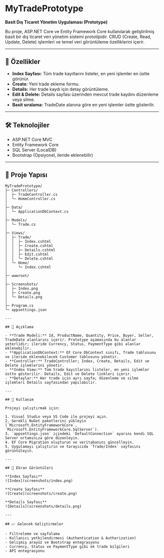 ﻿# MyTradePrototype

**Basit Dış Ticaret Yönetim Uygulaması (Prototype)**

Bu proje, ASP.NET Core ve Entity Framework Core kullanılarak geliştirilmiş basit bir dış ticaret veri yönetim sistemi prototipidir. CRUD (Create, Read, Update, Delete) işlemleri ve temel veri görüntüleme özelliklerini içerir.

---

## 🚀 Özellikler

- **Index Sayfası:** Tüm trade kayıtlarını listeler, en yeni işlemler en üstte görünür.
- **Create:** Yeni trade ekleme formu.
- **Details:** Her trade kaydı için detay görüntüleme.
- **Edit & Delete:** Details sayfası üzerinden mevcut trade kaydını düzenleme veya silme.
- **Basit sıralama:** TradeDate alanına göre en yeni işlemler üstte gösterilir.

---

## 🛠 Teknolojiler

- ASP.NET Core MVC
- Entity Framework Core
- SQL Server (LocalDB)
- Bootstrap (Opsiyonel, ileride eklenebilir)

---

## 📂 Proje Yapısı

```text
MyTradePrototype/
├─ Controllers/
│  ├─ TradeController.cs
│  └─ HomeController.cs
│
├─ Data/
│  └─ ApplicationDbContext.cs
│
├─ Models/
│  └─ Trade.cs
│
├─ Views/
│  ├─ Trade/
│  │  ├─ Index.cshtml
│  │  ├─ Create.cshtml
│  │  ├─ Details.cshtml
│  │  ├─ Edit.cshtml
│  │  └─ Delete.cshtml
│  └─ Home/
│     └─ Index.cshtml
│
├─ wwwroot/
│
├─ Screenshots/
│  ├─ Index.png
│  ├─ Create.png
│  └─ Details.png
│
├─ Program.cs
└─ appsettings.json

---

## 📝 Açıklama

- **Trade Modeli:** Id, ProductName, Quantity, Price, Buyer, Seller, TradeDate alanlarını içerir. Prototype aşamasında bu alanlar yeterlidir; ileride Currency, Status, PaymentType gibi alanlar eklenebilir.
- **ApplicationDbContext:** EF Core DbContext sınıfı, Trade tablosunu ve ileride eklenebilecek Customer tablosunu yönetir.
- **Controller:** TradeController; Index, Create, Details, Edit ve Delete işlemlerini yönetir.
- **Index View:** Tüm trade kayıtlarını listeler, en yeni işlemler üstte gösterilir. Details, Edit ve Delete linkleri içerir.
- **Detaylar:** Her trade için ayrı sayfa; düzenleme ve silme işlemleri Details sayfasından yapılabilir.

---

## 📌 Kullanım

Projeyi çalıştırmak için:

1. Visual Studio veya VS Code ile projeyi açın.
2. Gerekli NuGet paketlerini yükleyin (`Microsoft.EntityFrameworkCore`, `Microsoft.EntityFrameworkCore.SqlServer`).
3. `appsettings.json` içindeki `DefaultConnection` ayarını kendi SQL Server ortamınıza göre düzenleyin.
4. EF Core Migration oluşturun ve veritabanını güncelleyin.
5. Uygulamayı çalıştırın ve tarayıcıda `Trade/Index` sayfasını görüntüleyin.

---

## 📸 Ekran Görüntüleri

**Index Sayfası**
![Index](screenshots/index.png)

**Create Sayfası**
![Create](screenshots/create.png)

**Details Sayfası**
![Details](screenshots/details.png)

---

## 📈 Gelecek Geliştirmeler

- Filtreleme ve sayfalama
- Kullanıcı yetkilendirmesi (Authentication & Authorization)
- Gelişmiş arayüz ve Bootstrap entegrasyonu
- Currency, Status ve PaymentType gibi ek trade bilgileri
- API entegrasyonu
